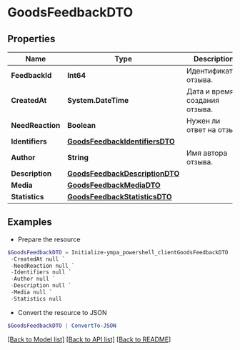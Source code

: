 # GoodsFeedbackDTO
## Properties

Name | Type | Description | Notes
------------ | ------------- | ------------- | -------------
**FeedbackId** | **Int64** | Идентификатор отзыва.  | 
**CreatedAt** | **System.DateTime** | Дата и время создания отзыва. | 
**NeedReaction** | **Boolean** | Нужен ли ответ на отзыв. | 
**Identifiers** | [**GoodsFeedbackIdentifiersDTO**](GoodsFeedbackIdentifiersDTO.md) |  | 
**Author** | **String** | Имя автора отзыва. | [optional] 
**Description** | [**GoodsFeedbackDescriptionDTO**](GoodsFeedbackDescriptionDTO.md) |  | [optional] 
**Media** | [**GoodsFeedbackMediaDTO**](GoodsFeedbackMediaDTO.md) |  | [optional] 
**Statistics** | [**GoodsFeedbackStatisticsDTO**](GoodsFeedbackStatisticsDTO.md) |  | 

## Examples

- Prepare the resource
```powershell
$GoodsFeedbackDTO = Initialize-ympa_powershell_clientGoodsFeedbackDTO  -FeedbackId null `
 -CreatedAt null `
 -NeedReaction null `
 -Identifiers null `
 -Author null `
 -Description null `
 -Media null `
 -Statistics null
```

- Convert the resource to JSON
```powershell
$GoodsFeedbackDTO | ConvertTo-JSON
```

[[Back to Model list]](../README.md#documentation-for-models) [[Back to API list]](../README.md#documentation-for-api-endpoints) [[Back to README]](../README.md)

